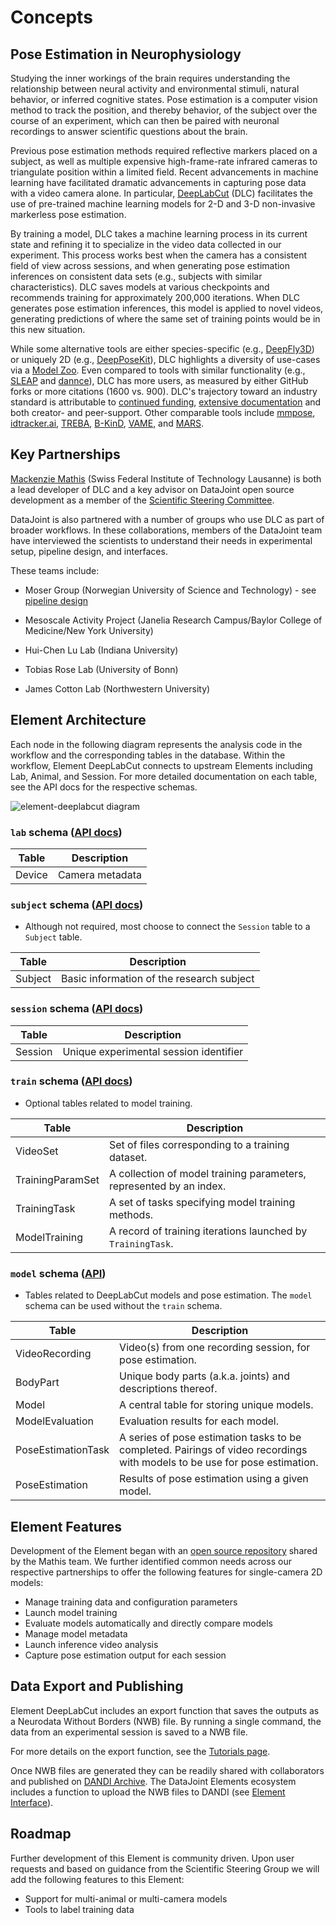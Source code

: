 # Concepts

## Pose Estimation in Neurophysiology

Studying the inner workings of the brain requires understanding the relationship between neural activity and environmental stimuli, natural behavior, or inferred cognitive states. Pose estimation is a computer vision method to track the position, and thereby behavior, of the subject over the course of an experiment, which can then be paired with neuronal recordings to answer scientific questions about the brain.

Previous pose estimation methods required reflective markers placed on a subject, as
well as multiple expensive high-frame-rate infrared cameras to triangulate position
within a limited field. Recent advancements in machine learning have facilitated
dramatic advancements in capturing pose data with a video camera alone. In particular,
[DeepLabCut](http://deeplabcut.org/) (DLC) facilitates the use of pre-trained machine 
learning models for 2-D and
3-D non-invasive markerless pose estimation. 

By training a model, DLC takes a machine learning process in its current state
and refining it to specialize in the video data collected in our experiment. This 
process works best when the camera has a consistent field of view across sessions, and
when generating pose estimation inferences on consistent data sets (e.g., subjects with 
similar characteristics). DLC saves models at various checkpoints and recommends
training for approximately 200,000 iterations. When DLC generates pose estimation 
inferences, this model is applied to novel videos, generating predictions of where the
same set of training points would be in this new situation.

While some alternative tools are either species-specific (e.g.,
[DeepFly3D](https://github.com/NeLy-EPFL/DeepFly3D)) or uniquely 2D (e.g.,
[DeepPoseKit](https://github.com/jgraving/DeepPoseKit)), DLC highlights a diversity of
use-cases via a [Model Zoo](http://www.mackenziemathislab.org/dlc-modelzoo). Even
compared to tools with similar functionality (e.g.,
[SLEAP](https://github.com/murthylab/sleap) and
[dannce](https://github.com/spoonsso/dannce)), DLC has more users, as measured by either
GitHub forks or more citations (1600 vs. 900). DLC's trajectory toward an industry
standard is attributable to [continued
funding](http://www.mackenziemathislab.org/deeplabcutblog/2020/11/18/czidlc), [extensive
documentation](https://deeplabcut.github.io/DeepLabCut/docs/intro.html) and both
creator- and peer-support. Other comparable tools include
[mmpose](https://github.com/open-mmlab/mmpose),
[idtracker.ai]([idtracker.ai](https://idtrackerai.readthedocs.io/en/latest/)),
[TREBA](https://github.com/neuroethology/TREBA),
[B-KinD](https://github.com/neuroethology/BKinD),
[VAME](https://github.com/LINCellularNeuroscience/VAME), and
[MARS](https://github.com/neuroethology/MARS).

## Key Partnerships

[Mackenzie Mathis](http://www.mackenziemathislab.org/) (Swiss Federal Institute of Technology Lausanne) is both a lead
developer of DLC and a key advisor on DataJoint open source development as a member of
the [Scientific Steering Committee](datajoint.com/docs/elements/management/governance).

DataJoint is also partnered with a number of groups who use DLC as part of broader
workflows. In these collaborations, members of the DataJoint team have interviewed
the scientists to understand their needs in experimental setup, pipeline design, and
interfaces.

These teams include:

- Moser Group (Norwegian University of Science and Technology) - see [pipeline
  design](https://moser-pipelines.readthedocs.io/en/latest/imaging/dlc.html)

- Mesoscale Activity Project (Janelia Research Campus/Baylor College of Medicine/New
  York University)

- Hui-Chen Lu Lab (Indiana University)

- Tobias Rose Lab (University of Bonn)

- James Cotton Lab (Northwestern University)

## Element Architecture

Each node in the following diagram represents the analysis code in the workflow and the corresponding tables in the database.  Within the workflow, Element DeepLabCut connects to upstream Elements including Lab, Animal, and Session.  For more detailed documentation on each table, see the API docs for the respective schemas.

![element-deeplabcut diagram](https://raw.githubusercontent.com/datajoint/element-deeplabcut/main/images/diagram_dlc.svg)

### `lab` schema ([API docs](./api/workflow_deeplabcut/pipeline/#workflow_deeplabcut.pipeline.Device))

| Table | Description |
| --- | --- |
| Device | Camera metadata |

### `subject` schema ([API docs](../element-animal/api/element_animal/subject))
- Although not required, most choose to connect the `Session` table to a `Subject` table.

| Table | Description |
| --- | --- |
| Subject | Basic information of the research subject |

### `session` schema ([API docs](../element-session/api/element_session/session_with_datetime))

| Table | Description |
| --- | --- |
| Session | Unique experimental session identifier |

### `train` schema ([API docs](./api/element_deeplabcut/train))
- Optional tables related to model training.

| Table | Description |
| --- | --- |
| VideoSet | Set of files corresponding to a training dataset. |
| TrainingParamSet | A collection of model training parameters, represented by an index. |
| TrainingTask | A set of tasks specifying model training methods. |
| ModelTraining | A record of training iterations launched by `TrainingTask`. |

### `model` schema ([API](./api/element_deeplabcut/model))
- Tables related to DeepLabCut models and pose estimation. The `model` schema can be used without the `train` schema.

| Table | Description |
| --- | --- |
| VideoRecording | Video(s) from one recording session, for pose estimation. |
| BodyPart | Unique body parts (a.k.a. joints) and descriptions thereof. |
| Model | A central table for storing unique models. |
| ModelEvaluation | Evaluation results for each model. |
| PoseEstimationTask | A series of pose estimation tasks to be completed. Pairings of video recordings with models to be use for pose estimation. |
| PoseEstimation | Results of pose estimation using a given model. |

## Element Features

Development of the Element began with an [open source
repository](https://github.com/MMathisLab/DataJoint_Demo_DeepLabCut) shared by the
Mathis team. We further identified common needs across our respective partnerships to
offer the following features for single-camera 2D models:

- Manage training data and configuration parameters
- Launch model training
- Evaluate models automatically and directly compare models
- Manage model metadata
- Launch inference video analysis 
- Capture pose estimation output for each session

## Data Export and Publishing

Element DeepLabCut includes an export function that saves the outputs as a Neurodata Without Borders (NWB) file.  By running a single command, the data from an experimental session is saved to a NWB file.



For more details on the export function, see the [Tutorials page](/tutorials).

Once NWB files are generated they can be readily shared with collaborators and published on [DANDI Archive](https://dandiarchive.org/).  The DataJoint Elements ecosystem includes a function to upload the NWB files to DANDI (see [Element Interface](datajoint.com/docs/elements/element-interface/)).

## Roadmap

Further development of this Element is community driven.  Upon user requests and based on guidance from the Scientific Steering Group we will add the following features to this Element:

- Support for multi-animal or multi-camera models
- Tools to label training data
